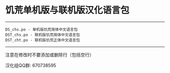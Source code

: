 # 饥荒单机版与联机版汉化语言包
-------------------------------

	DS_chs.po - 单机版饥荒简体中文语言包
	DST_chs.po - 联机版饥荒简体中文语言包
	DST_cht.po - 联机版饥荒正体中文语言包

-------------------------------

注意在修改时不要添加或删除行（包括空行）

汉化组QQ群: 670738595